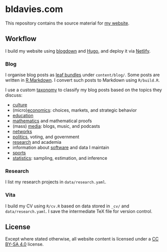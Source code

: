 # bldavies.com

This repository contains the source material for [my website](https://bldavies.com/).

## Workflow

I build my website using [blogdown](https://github.com/rstudio/blogdown) and [Hugo](https://gohugo.io), and deploy it via [Netlify](https://www.netlify.com).

### Blog

I organise blog posts as [leaf bundles](https://gohugo.io/content-management/page-bundles/) under `content/blog/`.
Some posts are written in [R Markdown](https://rmarkdown.rstudio.com).
I convert such posts to Markdown using `R/build.R`.

I use a custom [taxonomy](https://gohugo.io/content-management/taxonomies/) to classify my blog posts based on the topics they discuss:

* [culture](https://bldavies.com/topics/culture/)
* (micro)[economics](https://bldavies.com/topics/economics/): choices, markets, and strategic behavior
* [education](https://bldavies.com/topics/education/)
* [mathematics](https://bldavies.com/topics/mathematics/) and mathematical proofs
* (mass) [media](https://bldavies.com/topics/media/): blogs, music, and podcasts
* [networks](https://bldavies.com/topics/networks/)
* [politics](https://bldavies.com/topics/politics/), voting, and government
* [research](https://bldavies.com/topics/research/) and academia
* information about [software](https://bldavies.com/topics/software/) and data I maintain
* [sports](https://bldavies.com/topics/sports/)
* [statistics](https://bldavies.com/topics/statistics/): sampling, estimation, and inference

### Research

I list my research projects in `data/research.yaml`.

### Vita

I build my CV using `R/cv.R` based on data stored in `_cv/` and `data/research.yaml`.
I save the intermediate TeX file for version control.

## License

Except where stated otherwise, all website content is licensed under a [CC BY-SA 4.0](https://creativecommons.org/licenses/by-sa/4.0/) license.
